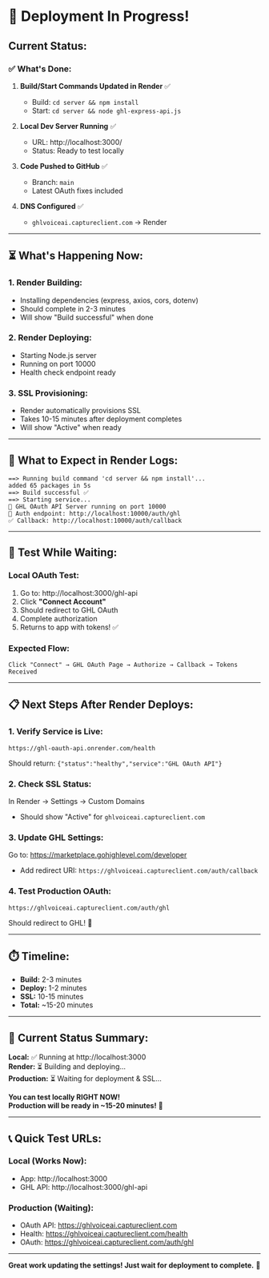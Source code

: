 # 🚀 **Deployment In Progress!**

## **Current Status:**

### ✅ **What's Done:**
1. **Build/Start Commands Updated in Render** ✅
   - Build: `cd server && npm install`
   - Start: `cd server && node ghl-express-api.js`

2. **Local Dev Server Running** ✅
   - URL: http://localhost:3000/
   - Status: Ready to test locally

3. **Code Pushed to GitHub** ✅
   - Branch: `main`
   - Latest OAuth fixes included

4. **DNS Configured** ✅
   - `ghlvoiceai.captureclient.com` → Render

---

## ⏳ **What's Happening Now:**

### **1. Render Building:**
- Installing dependencies (express, axios, cors, dotenv)
- Should complete in 2-3 minutes
- Will show "Build successful" when done

### **2. Render Deploying:**
- Starting Node.js server
- Running on port 10000
- Health check endpoint ready

### **3. SSL Provisioning:**
- Render automatically provisions SSL
- Takes 10-15 minutes after deployment completes
- Will show "Active" when ready

---

## 🎯 **What to Expect in Render Logs:**

```
==> Running build command 'cd server && npm install'...
added 65 packages in 5s
==> Build successful ✅
==> Starting service...
🚀 GHL OAuth API Server running on port 10000
📡 Auth endpoint: http://localhost:10000/auth/ghl
✅ Callback: http://localhost:10000/auth/callback
```

---

## 🧪 **Test While Waiting:**

### **Local OAuth Test:**
1. Go to: http://localhost:3000/ghl-api
2. Click **"Connect Account"**
3. Should redirect to GHL OAuth
4. Complete authorization
5. Returns to app with tokens! ✅

### **Expected Flow:**
```
Click "Connect" → GHL OAuth Page → Authorize → Callback → Tokens Received
```

---

## 📋 **Next Steps After Render Deploys:**

### **1. Verify Service is Live:**
```
https://ghl-oauth-api.onrender.com/health
```
Should return: `{"status":"healthy","service":"GHL OAuth API"}`

### **2. Check SSL Status:**
In Render → Settings → Custom Domains
- Should show "Active" for `ghlvoiceai.captureclient.com`

### **3. Update GHL Settings:**
Go to: https://marketplace.gohighlevel.com/developer
- Add redirect URI: `https://ghlvoiceai.captureclient.com/auth/callback`

### **4. Test Production OAuth:**
```
https://ghlvoiceai.captureclient.com/auth/ghl
```
Should redirect to GHL! 🎉

---

## ⏱️ **Timeline:**

- **Build:** 2-3 minutes
- **Deploy:** 1-2 minutes
- **SSL:** 10-15 minutes
- **Total:** ~15-20 minutes

---

## 🎉 **Current Status Summary:**

**Local:** ✅ Running at http://localhost:3000  
**Render:** ⏳ Building and deploying...  
**Production:** ⏳ Waiting for deployment & SSL...  

**You can test locally RIGHT NOW!**  
**Production will be ready in ~15-20 minutes!** 🚀

---

## 📞 **Quick Test URLs:**

### **Local (Works Now):**
- App: http://localhost:3000
- GHL API: http://localhost:3000/ghl-api

### **Production (Waiting):**
- OAuth API: https://ghlvoiceai.captureclient.com
- Health: https://ghlvoiceai.captureclient.com/health
- OAuth: https://ghlvoiceai.captureclient.com/auth/ghl

---

**Great work updating the settings! Just wait for deployment to complete.** 🎉

